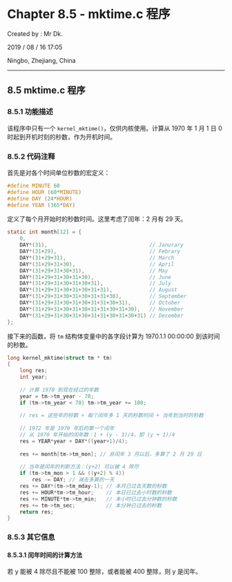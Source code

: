 # Chapter 8.5 - mktime.c 程序

Created by : Mr Dk.

2019 / 08 / 16 17:05

Ningbo, Zhejiang, China

---

## 8.5 mktime.c 程序

### 8.5.1 功能描述

该程序中只有一个 `kernel_mktime()`，仅供内核使用。计算从 1970 年 1 月 1 日 0 时起到开机时刻的秒数，作为开机时间。

### 8.5.2 代码注释

首先是对各个时间单位秒数的宏定义：

```c
#define MINUTE 60
#define HOUR (60*MINUTE)
#define DAY (24*HOUR)
#define YEAR (365*DAY)
```

定义了每个月开始时的秒数时间。这里考虑了闰年：2 月有 29 天。

```c
static int month[12] = {
    0,
    DAY*(31),                                 // Janurary
    DAY*(31+29),                              // Febrary
    DAY*(31+29+31),                           // March
    DAY*(31+29+31+30),                        // April
    DAY*(31+29+31+30+31),                     // May
    DAY*(31+29+31+30+31+30),                  // June
    DAY*(31+29+31+30+31+30+31),               // July
    DAY*(31+29+31+30+31+30+31+31),            // August
    DAY*(31+29+31+30+31+30+31+31+30),         // September
    DAY*(31+29+31+30+31+30+31+31+30+31),      // October
    DAY*(31+29+31+30+31+30+31+31+30+31+30),   // November
    DAY*(31+29+31+30+31+30+31+31+30+31+30+31) // December
};
```

接下来的函数，将 `tm` 结构体变量中的各字段计算为 1970.1.1 00:00:00 到该时间的秒数。

```c
long kernel_mktime(struct tm * tm)
{
    long res;
    int year;
    
    // 计算 1970 到现在经过的年数
    year = tm->tm_year - 70;
    if (tm->tm_year < 70) tm->tm_year += 100;
    
    // res = 这些年的秒数 + 每个闰年多 1 天的秒数时间 + 当年到当时的秒数
    
    // 1972 年是 1970 年后的第一个闰年
    // 从 1970 年开始的闰年数：1 + (y - 3)/4，即 (y + 1)/4
    res = YEAR*year + DAY*((year+1)/4);
    
    res += month[tm->tm_mon]; // 非闰年 3 月以后，多算了 2 月 29 日
    
    // 当年是闰年的判断方法：(y+2) 可以被 4 除尽
    if (tm->tm_mon > 1 && ((y+2) % 4))
        res -= DAY; // 减去多算的一天
    res += DAY*(tm->tm_mday-1); // 本月已过去天数的秒数
    res += HOUR*tm->tm_hour;    // 本日已过去小时数的秒数
    res += MINUTE*tm->tm_min;   // 本小时已过去分钟数的秒数
    res += tm->tm_sec;          // 本分钟已过去的秒数
    return res;
}
```

### 8.5.3 其它信息

#### 8.5.3.1 闰年时间的计算方法

若 y 能被 4 除尽且不能被 100 整除，或者能被 400 整除，则 y 是闰年。

